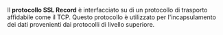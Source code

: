 Il **protocollo SSL Record** è interfacciato su di un protocollo di trasporto affidabile come il TCP.
Questo protocollo è utilizzato per l'incapsulamento dei dati provenienti dai protocolli di livello superiore.